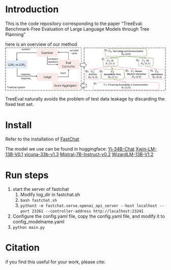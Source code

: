 # Introduction #
This is the code repository corresponding to the paper "TreeEval: Benchmark-Free Evaluation of Large Language Models through Tree Planning"

here is an overview of our method
![图片说明](.//images//method.png) 

TreeEval naturally avoids the problem of test data leakage by discarding the fixed test set.

# Install #
Refer to the installation of [FastChat](https://github.com/lm-sys/FastChat)

The model we use can be found in huggingface:
[Yi-34B-Chat](https://huggingface.co/01-ai/Yi-34B-Chat)
[Xwin-LM-13B-V0.1](https://huggingface.co/Xwin-LM/Xwin-LM-13B-V0.1)
[vicuna-33b-v1.3](https://huggingface.co/lmsys/vicuna-33b-v1.3)
[Mistral-7B-Instruct-v0.2](https://huggingface.co/mistralai/Mistral-7B-Instruct-v0.2)
[WizardLM-13B-V1.2](https://huggingface.co/WizardLM/WizardLM-13B-V1.2)
# Run steps #
1. start the server of fastchat
	1. Modify log_dir in fastchat.sh
	1. `bash fastchat.sh`
	2. `python3 -m fastchat.serve.openai_api_server --host localhost --port 23261 --controller-address http://localhost:23241`
2. Configure the config.yaml file, copy the config.yaml file, and modify it to config_modelname.yaml
3. `python main.py`

# Citation #
if you find this useful for your work, please cite: